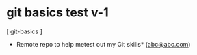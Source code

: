 git basics test v-1
==================

[ git-basics ]
* Remote repo to help metest out my Git skills*
(abc@abc.com)
